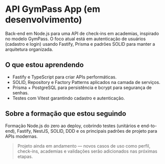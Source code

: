 # API GymPass App (em desenvolvimento)

Back-end em Node.js para uma API de check-ins em academias, inspirado no modelo GymPass. O foco atual está em autenticação de usuários (cadastro e login) usando Fastify, Prisma e padrões SOLID para manter a arquitetura organizada.

## O que estou aprendendo

- Fastify e TypeScript para criar APIs performáticas.
- SOLID, Repository e Factory Patterns aplicados na camada de serviços.
- Prisma + PostgreSQL para persistência e bcrypt para segurança de senhas.
- Testes com Vitest garantindo cadastro e autenticação.

## Sobre a formação que estou seguindo

Formação Node.js do zero ao deploy, cobrindo testes (unitários e end-to-end), Fastify, NestJS, SOLID, DDD e os principais padrões de projeto para APIs modernas.

> Projeto ainda em andamento — novos casos de uso como perfil, check-ins, academias e validações serão adicionados nas próximas etapas.
